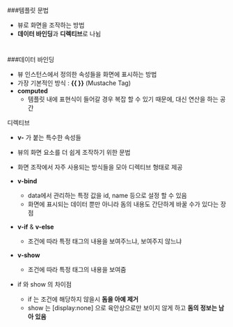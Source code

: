 ###템플릿 문법
- 뷰로 화면을 조작하는 방법 
- **데이터 바인딩**과 **디렉티브**로 나뉨 
#
###데이터 바인딩 
- 뷰 인스턴스에서 정의한 속성들을 화면에 표시하는 방법 
- 가장 기본적인 방식 : **{{ }}** (Mustache Tag)
- **computed**
  - 템플릿 내에 표현식이 들어갈 경우 복잡 할 수 있기 때문에, 대신 연산을 하는 공간  

디렉티브 
- **v-** 가 붙는 특수한 속성들
- 뷰의 화면 요소를 더 쉽게 조작하기 위한 문법 
- 화면 조작에서 자주 사용되는 방식들을 모아 디렉티브 형태로 제공 

- **v-bind**
  - data에서 관리하는 특정 값을 id, name 등으로 설정 할 수 있음  
  - 화면에 표시되는 데이터 뿐만 아니라 돔의 내용도 간단하게 바꿀 수가 있다는 장점  

- **v-if** & **v-else**
  - 조건에 따라 특정 태그의 내용을 보여주느냐, 보여주지 않느냐 

- **v-show**
  - 조건에 따라 특정 태그의 내용을 보여줌 
  
- if 와 show 의 차이점 
  - if 는 조건에 해당하지 않을시 **돔을 아예 제거**
  - show 는 [display:none] 으로 육안상으로만 보이지 않게 하고 **돔의 정보는 남아 있음** 
